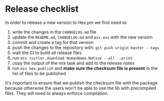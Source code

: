 # Release checklist

In order to release a new version to Hex.pm we first need to:

1. write the changes in the `CHANGELOG.md` file
2. update the `README.md`, `CHANGELOG.md` and `mix.exs` with the new version
3. commit and create a tag for that version
4. push the changes to the repository with: `git push origin master --tags`
5. wait the CI to build all release files
6. run `mix rustler.download HumanName.Native --all --print`
7. copy the output of the mix task and add to the release notes
8. run `mix hex.publish` and **make sure the checksum file is present**
in the list of files to be published.

It's important to ensure that we publish the checksum file with the
package because otherwise the users won't be able to use the lib
with precompiled files. They will need to always enforce compilation.
